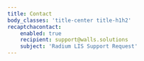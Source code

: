 ```yaml
---
title: Contact
body_classes: 'title-center title-h1h2'
recaptchacontact:
    enabled: true
    recipient: support@walls.solutions
    subject: 'Radium LIS Support Request'
---
```


